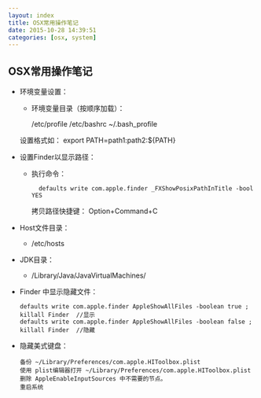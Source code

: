 ```yaml
---
layout: index
title: OSX常用操作笔记
date: 2015-10-28 14:39:51
categories: [osx, system]	
---
```


OSX常用操作笔记
---

* 环境变量设置：

   * 环境变量目录（按顺序加载）：

   		/etc/profile
   		/etc/bashrc
   		~/.bash_profile
   	
   	设置格式如：
   		export PATH=path1:path2:${PATH}

* 设置Finder以显示路径：

    * 执行命令：

    		defaults write com.apple.finder _FXShowPosixPathInTitle -bool YES
    	拷贝路径快捷键：
    		Option+Command+C

* Host文件目录：

    * /etc/hosts

* JDK目录：

    * /Library/Java/JavaVirtualMachines/

* Finder 中显示隐藏文件：

    ```
    defaults write com.apple.finder AppleShowAllFiles -boolean true ; killall Finder  //显示
    defaults write com.apple.finder AppleShowAllFiles -boolean false ; killall Finder  //隐藏
    ```

* 隐藏美式键盘：

    ```
    备份 ~/Library/Preferences/com.apple.HIToolbox.plist
    使用 plist编辑器打开 ~/Library/Preferences/com.apple.HIToolbox.plist
    删除 AppleEnableInputSources 中不需要的节点。
    重启系统
    ```

    ​